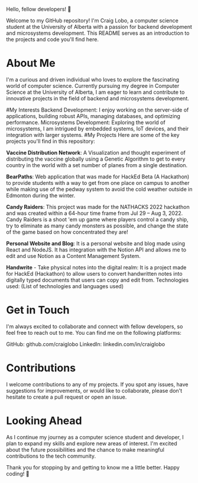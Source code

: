 Hello, fellow developers! 👋

Welcome to my GitHub repository! I'm Craig Lobo, a computer science student at the University of Alberta with a passion for backend development and microsystems development. This README serves as an introduction to the projects and code you'll find here.

# About Me
I'm a curious and driven individual who loves to explore the fascinating world of computer science. Currently pursuing my degree in Computer Science at the University of Alberta, I am eager to learn and contribute to innovative projects in the field of backend and microsystems development.

#My Interests
Backend Development: I enjoy working on the server-side of applications, building robust APIs, managing databases, and optimizing performance.
Microsystems Development: Exploring the world of microsystems, I am intrigued by embedded systems, IoT devices, and their integration with larger systems.
#My Projects
Here are some of the key projects you'll find in this repository:

**Vaccine Distribution Network**:
A Visualization and thought experiment of distributing the vaccine globally using a Genetic Algorithm to get to every country in the world with a set number of planes from a single destination.

**BearPaths**:
Web application that was made for HackEd Beta (A Hackathon) to provide students with a way to get from one place on campus to another while making use of the pedway system to avoid the cold weather outside in Edmonton during the winter.

**Candy Raiders**:
This project was made for the NATHACKS 2022 hackathon and was created within a 64-hour time frame from Jul 29 – Aug 3, 2022. Candy Raiders is a shoot 'em up game where players control a candy ship, try to eliminate as many candy monsters as possible, and change the state of the game based on how concentrated they are!

**Personal Website and Blog**:
It is a personal website and blog made using React and NodeJS. It has integration with the Notion API and allows me to edit and use Notion as a Content Management System.

**Handwrite** - Take physical notes into the digital realm:
It is a project made for HackEd (Hackathon) to allow users to convert handwritten notes into digitally typed documents that users can copy and edit from.
Technologies used: (List of technologies and languages used)

# Get in Touch
I'm always excited to collaborate and connect with fellow developers, so feel free to reach out to me. You can find me on the following platforms:

GitHub: github.com/craiglobo
LinkedIn: linkedin.com/in/craiglobo

# Contributions
I welcome contributions to any of my projects. If you spot any issues, have suggestions for improvements, or would like to collaborate, please don't hesitate to create a pull request or open an issue.

# Looking Ahead
As I continue my journey as a computer science student and developer, I plan to expand my skills and explore new areas of interest. I'm excited about the future possibilities and the chance to make meaningful contributions to the tech community.

Thank you for stopping by and getting to know me a little better. Happy coding! 🚀
<!---
craiglobo1/craiglobo1 is a ✨ special ✨ repository because its `README.md` (this file) appears on your GitHub profile.
You can click the Preview link to take a look at your changes.
--->
